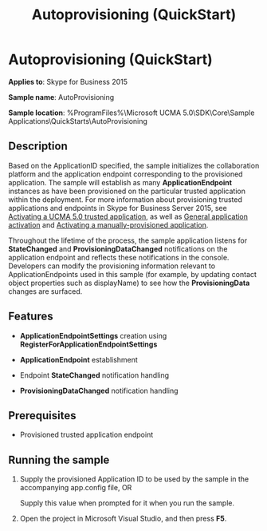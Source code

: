 ﻿---
title: Autoprovisioning (QuickStart)
TOCTitle: Autoprovisioning (QuickStart)
ms:assetid: 1d165a95-177b-4710-bdd7-ee20292e1f9c
ms:mtpsurl: https://msdn.microsoft.com/library/Dn466139(v=office.16)
ms:contentKeyID: 65240083
ms.date: 07/27/2015
mtps_version: v=office.16
---

# Autoprovisioning (QuickStart)

**Applies to**: Skype for Business 2015

**Sample name**: AutoProvisioning

**Sample location**: %ProgramFiles%\\Microsoft UCMA 5.0\\SDK\\Core\\Sample Applications\\QuickStarts\\AutoProvisioning

## Description

Based on the ApplicationID specified, the sample initializes the collaboration platform and the application endpoint corresponding to the provisioned application. The sample will establish as many **ApplicationEndpoint** instances as have been provisioned on the particular trusted application within the deployment. For more information about provisioning trusted applications and endpoints in Skype for Business Server 2015, see [Activating a UCMA 5.0 trusted application](activating-a-ucma-5-0-trusted-application.md), as well as [General application activation](general-application-activation.md) and [Activating a manually-provisioned application](activating-a-manually-provisioned-application.md).

Throughout the lifetime of the process, the sample application listens for **StateChanged** and **ProvisioningDataChanged** notifications on the application endpoint and reflects these notifications in the console. Developers can modify the provisioning information relevant to ApplicationEndpoints used in this sample (for example, by updating contact object properties such as displayName) to see how the **ProvisioningData** changes are surfaced.

## Features

  - **ApplicationEndpointSettings** creation using **RegisterForApplicationEndpointSettings**

  - **ApplicationEndpoint** establishment

  - Endpoint **StateChanged** notification handling

  - **ProvisioningDataChanged** notification handling

## Prerequisites

  - Provisioned trusted application endpoint

## Running the sample

1.  Supply the provisioned Application ID to be used by the sample in the accompanying app.config file, OR
    
    Supply this value when prompted for it when you run the sample.

2.  Open the project in Microsoft Visual Studio, and then press **F5**.


